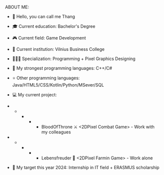 ABOUT ME:
- 👀 Hello, you can call me Thang
- 🎓 Current education: Bachelor's Degree
- 🎮 Current field: Game Development
- 🏫 Current institution: Vilnius Business College

- 👨🏻‍💻 Specialization: Programming + Pixel Graphics Designing
- 🌟 My strongest programming languages: C++/C#
- ⭐ Other programming languages: Java/HTML5/CSS/Kotlin/Python/MSever/SQL

- 💻 My current project:
- - - - - BloodOfThrone ⚔️ <2DPixel Combat Game> - Work with my colleagues
- - - - - Lebensfreuder 🌱 <2DPixel Farmin Game> - Work alone
- 🎯 My target this year 2024: Internship in IT field + ERASMUS scholarship

<!---
DemonDrac05/DemonDrac05 is a ✨ special ✨ repository because its `README.md` (this file) appears on your GitHub profile.
You can click the Preview link to take a look at your changes.
--->
